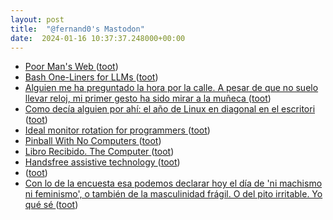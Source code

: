 ```yaml
---
layout: post
title:  "@fernand0's Mastodon"
date:  2024-01-16 10:37:37.248000+00:00
---
```

*  [Poor Man's Web ](https://zserge.com/posts/small-web) ([toot](https://mastodon.social/@fernand0/111765189902246119))
*  [Bash One-Liners for LLMs ](https://justine.lol/oneliners) ([toot](https://mastodon.social/@fernand0/111764987923324714))
*  [Alguien me ha preguntado la hora por la calle. A pesar de que no suelo llevar reloj, mi primer gesto ha sido mirar a la muñeca ](https://mastodon.social/@fernand0/111764905035318377) ([toot](https://mastodon.social/@fernand0/111764905035318377))
*  [Como decía alguien por ahí: el año de Linux en diagonal en el escritori ](https://mastodon.social/@fernand0/111764895565910293) ([toot](https://mastodon.social/@fernand0/111764895565910293))
*  [Ideal monitor rotation for programmers ](https://sprocketfox.io/xssfox/2021/12/02/xrandr) ([toot](https://mastodon.social/@fernand0/111764889429033862))
*  [Pinball With No Computers ](https://hackaday.com/2024/01/03/pinball-with-no-computers) ([toot](https://mastodon.social/@fernand0/111763357051027697))
*  [Libro Recibido. The Computer ](https://fotografiasenmovimiento.wordpress.com/2024/01/15/libro-recibido-the-computer) ([toot](https://mastodon.social/@fernand0/111763301303418940))
*  [Handsfree assistive technology ](https://media.ccc.de/v/37c3-12183-handsfree_assistive_technolog) ([toot](https://mastodon.social/@fernand0/111763229889391595))
*  [ ](https://mastodon.social/users/fernand0/statuses/111762066958510872/activity) ([toot](https://mastodon.social/users/fernand0/statuses/111762066958510872/activity))
*  [Con lo de la encuesta esa podemos declarar hoy el día de &#39;ni machismo ni feminismo&#39;, o también de la masculinidad frágil. O del pito irritable. Yo qué sé ](https://mastodon.social/@fernand0/111761764368230497) ([toot](https://mastodon.social/@fernand0/111761764368230497))
